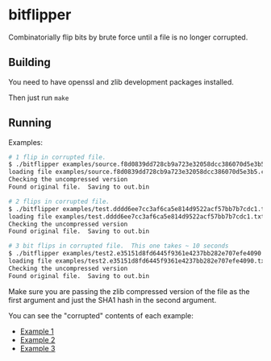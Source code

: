 # bitflipper
Combinatorially flip bits by brute force until a file is no longer corrupted.

## Building

You need to have openssl and zlib development packages installed.

Then just run `make`

## Running

Examples:

```bash
# 1 flip in corrupted file.
$ ./bitflipper examples/source.f8d0839dd728cb9a723e32058dcc386070d5e3b5.cpp.1flip.z f8d0839dd728cb9a723e32058dcc386070d5e3b5
loading file examples/source.f8d0839dd728cb9a723e32058dcc386070d5e3b5.cpp.1flip.z  hash f8d0839dd728cb9a723e32058dcc386070d5e3b5
Checking the uncompressed version
Found original file.  Saving to out.bin

# 2 flips in corrupted file.
$ ./bitflipper examples/test.dddd6ee7cc3af6ca5e814d9522acf57bb7b7cdc1.txt.2flips.z dddd6ee7cc3af6ca5e814d9522acf57bb7b7cdc1
loading file examples/test.dddd6ee7cc3af6ca5e814d9522acf57bb7b7cdc1.txt.2flips.z  hash dddd6ee7cc3af6ca5e814d9522acf57bb7b7cdc1
Checking the uncompressed version
Found original file.  Saving to out.bin

# 3 bit flips in corrupted file.  This one takes ~ 10 seconds
$ ./bitflipper examples/test2.e35151d8fd6445f9361e4237bb282e707efe4090.txt.3flips.z e35151d8fd6445f9361e4237bb282e707efe4090
loading file examples/test2.e35151d8fd6445f9361e4237bb282e707efe4090.txt.3flips.z  hash e35151d8fd6445f9361e4237bb282e707efe4090
Checking the uncompressed version
Found original file.  Saving to out.bin
```

Make sure you are passing the zlib compressed version of the file as the first argument and just
the SHA1 hash in the second argument.

You can see the "corrupted" contents of each example:

* [Example 1](https://github.com/conorpp/bitflipper/blob/master/examples/source.f8d0839dd728cb9a723e32058dcc386070d5e3b5.cpp)
* [Example 2](https://github.com/conorpp/bitflipper/blob/master/examples/test.dddd6ee7cc3af6ca5e814d9522acf57bb7b7cdc1.txt)
* [Example 3](https://github.com/conorpp/bitflipper/blob/master/examples/test2.e35151d8fd6445f9361e4237bb282e707efe4090.txt)



